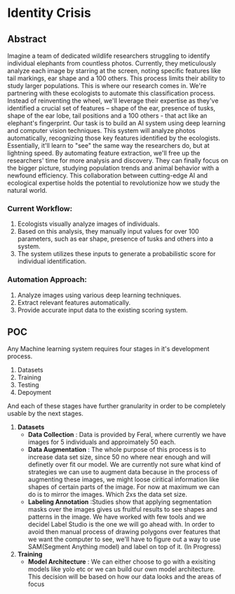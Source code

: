 # Identity Crisis

## Abstract
Imagine a team of dedicated wildlife researchers struggling to identify individual elephants from countless photos. Currently, they meticulously analyze each image by starring at the screen, noting specific features like tail markings, ear shape and a 100 others. This process limits their ability to study larger populations.
This is where our research comes in. We're partnering with these ecologists to automate this classification process. Instead of reinventing the wheel, we'll leverage their expertise as they've identified a crucial set of features – shape of the ear, presence of tusks, shape of the ear lobe, tail positions and a 100 others - that act like an elephant's fingerprint.
Our task is to build an AI system using deep learning and computer vision techniques. This system will analyze photos automatically, recognizing those key features identified by the ecologists. Essentially, it'll learn to "see" the same way the researchers do, but at lightning speed.
By automating feature extraction, we'll free up the researchers' time for more analysis and discovery. They can finally focus on the bigger picture, studying population trends and animal behavior with a newfound efficiency. This collaboration between cutting-edge AI and ecological expertise holds the potential to revolutionize how we study the natural world.


### Current Workflow:

  1. Ecologists visually analyze images of individuals.
  2. Based on this analysis, they manually input values for over 100 parameters, such as ear shape, presence of tusks and others into a system.
  3. The system utilizes these inputs to generate a probabilistic score for individual identification.

### Automation Approach:

  1. Analyze images using various deep learning techniques.
  2. Extract relevant features automatically.
  3. Provide accurate input data to the existing scoring system.

## POC  
Any Machine learning system requires four stages in it's development process.
1. Datasets
2. Training
3. Testing
4. Depoyment

And each of these stages have further granularity in order to be completely usable by the next stages. 
1. **Datasets**
   - **Data Collection**   : Data is provided by Feral, where currently we have images for 5 individuals and approimately 50 each. 
   - **Data Augmentation** : The whole purpose of this process is to increase data set size, since 50 no where near enough and will                                      definetly over fit our model. We are currently not sure what kind of strategies we can use to augment data
                             because in the process of augmenting these images, we might loose ciritical information like shapes of certain                              parts of the image. For now at maximum we can do is to mirror the images. Which 2xs the data set size.
   - **Labeling Annotation** :Studies show that applying segmentation masks over the images gives us fruitful results to see shapes and                                   patterns in the image. We have worked with few tools and we decidel Label Studio is the one we will go ahead
                            with. In order to avoid then manual process of drawing polygons over features that we want the computer to see,                             we'll have to figure out a way to use SAM(Segment Anything model) and label on top of it. (In Progress)
2. **Training**
     - **Model Architecture** : We can either choose to go with a exisiting models like yolo etc or we can build our own model architecture.
                                This decision will be based on how our data looks and the areas of focus 
